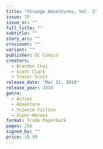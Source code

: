 ```yaml
---
title: "Strange Adventures, Vol. 3"
issue: TP
issue_nr: ""
full_title: ""
subtitle: ""
story_arc: ""
crossover: ""
variant: ""
publisher: DC Comics
creators:
  - Brandon Choi
  - Scott Clark
  - Trevor Scott
release_date: "Mar 31, 2010"
release_year: 2010
genre:
  - Action
  - Adventure
  - Science Fiction
  - Super-Heroes
format: Trade Paperback
pages: 256
signed_by: ""
price: 19.99
---
```

